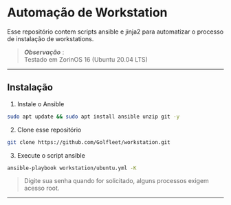 # Automação de Workstation

Esse repositório contem scripts ansible e jinja2 para automatizar o processo de instalação de workstations.

> **_Observação_** :  
> Testado em ZorinOS 16 (Ubuntu 20.04 LTS)
___

## Instalação

1. Instale o Ansible
```bash
sudo apt update && sudo apt install ansible unzip git -y
```
2. Clone esse repositório
```bash
git clone https://github.com/Golfleet/workstation.git
```

3. Execute o script ansible
```bash
ansible-playbook workstation/ubuntu.yml -K
```
> Digite sua senha quando for solicitado, alguns processos exigem acesso root.
___

